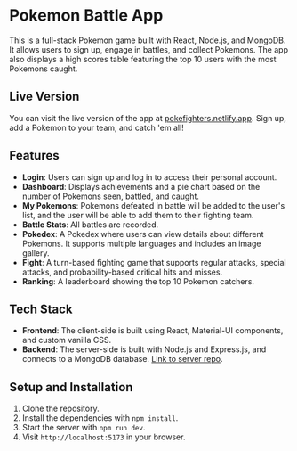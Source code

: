 # Pokemon Battle App

This is a full-stack Pokemon game built with React, Node.js, and MongoDB. It allows users to sign up, engage in battles, and collect Pokemons. The app also displays a high scores table featuring the top 10 users with the most Pokemons caught.

## Live Version

You can visit the live version of the app at [pokefighters.netlify.app](http://pokefighters.netlify.app). Sign up, add a Pokemon to your team, and catch 'em all!

## Features

- **Login**: Users can sign up and log in to access their personal account.
- **Dashboard**: Displays achievements and a pie chart based on the number of Pokemons seen, battled, and caught.
- **My Pokemons**: Pokemons defeated in battle will be added to the user's list, and the user will be able to add them to their fighting team.
- **Battle Stats**: All battles are recorded.
- **Pokedex**: A Pokedex where users can view details about different Pokemons. It supports multiple languages and includes an image gallery.
- **Fight**: A turn-based fighting game that supports regular attacks, special attacks, and probability-based critical hits and misses.
- **Ranking**: A leaderboard showing the top 10 Pokemon catchers.

## Tech Stack

- **Frontend**: The client-side is built using React, Material-UI components, and custom vanilla CSS.
- **Backend**: The server-side is built with Node.js and Express.js, and connects to a MongoDB database. [Link to server repo](https://github.com/AnyLena/poke-fight_server).

## Setup and Installation

1. Clone the repository.
2. Install the dependencies with `npm install`.
3. Start the server with `npm run dev`.
4. Visit `http://localhost:5173` in your browser.

